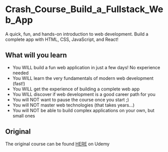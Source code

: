 # Crash_Course_Build_a_Fullstack_Web_App
A quick, fun, and hands-on introduction to web development. Build a complete app with HTML, CSS, JavaScript, and React!

## What will you learn
- You WILL build a fun web application in just a few days! No experience needed
- You WILL learn the very fundamentals of modern web development (fast!)
- You WILL get the experience of building a complete web app
- You WILL discover if web development is a good career path for you
- You will NOT want to pause the course once you start ;)
- You will NOT master web technologies (that takes years...)
- You will NOT be able to build complex applications on your own, but small ones

## Original
The original course can be found [HERE](https://www.udemy.com/course/full-stack-crash-course/) on Udemy
